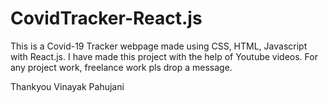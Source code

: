 # CovidTracker-React.js
This is a Covid-19 Tracker webpage made using CSS, HTML, Javascript with React.js. I have made this project with the help of Youtube videos. 
For any project work, freelance work pls drop a message. 

Thankyou
Vinayak Pahujani 
